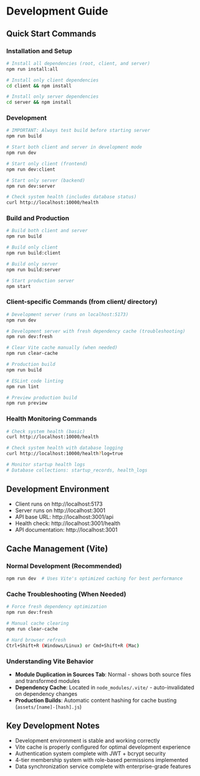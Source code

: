 # Development Guide

## Quick Start Commands

### Installation and Setup
```bash
# Install all dependencies (root, client, and server)
npm run install:all

# Install only client dependencies
cd client && npm install

# Install only server dependencies
cd server && npm install
```

### Development
```bash
# IMPORTANT: Always test build before starting server
npm run build

# Start both client and server in development mode
npm run dev

# Start only client (frontend)
npm run dev:client

# Start only server (backend)
npm run dev:server

# Check system health (includes database status)
curl http://localhost:10000/health
```

### Build and Production
```bash
# Build both client and server
npm run build

# Build only client
npm run build:client

# Build only server
npm run build:server

# Start production server
npm start
```

### Client-specific Commands (from client/ directory)
```bash
# Development server (runs on localhost:5173)
npm run dev

# Development server with fresh dependency cache (troubleshooting)
npm run dev:fresh

# Clear Vite cache manually (when needed)
npm run clear-cache

# Production build
npm run build

# ESLint code linting
npm run lint

# Preview production build
npm run preview
```

### Health Monitoring Commands
```bash
# Check system health (basic)
curl http://localhost:10000/health

# Check system health with database logging
curl http://localhost:10000/health?log=true

# Monitor startup health logs
# Database collections: startup_records, health_logs
```

## Development Environment
- Client runs on http://localhost:5173
- Server runs on http://localhost:3001
- API base URL: http://localhost:3001/api
- Health check: http://localhost:3001/health
- API documentation: http://localhost:3001

## Cache Management (Vite)

### Normal Development (Recommended)
```bash
npm run dev  # Uses Vite's optimized caching for best performance
```

### Cache Troubleshooting (When Needed)
```bash
# Force fresh dependency optimization
npm run dev:fresh

# Manual cache clearing
npm run clear-cache

# Hard browser refresh
Ctrl+Shift+R (Windows/Linux) or Cmd+Shift+R (Mac)
```

### Understanding Vite Behavior
- **Module Duplication in Sources Tab**: Normal - shows both source files and transformed modules
- **Dependency Cache**: Located in `node_modules/.vite/` - auto-invalidated on dependency changes
- **Production Builds**: Automatic content hashing for cache busting (`assets/[name]-[hash].js`)

## Key Development Notes
- Development environment is stable and working correctly
- Vite cache is properly configured for optimal development experience
- Authentication system complete with JWT + bcrypt security
- 4-tier membership system with role-based permissions implemented
- Data synchronization service complete with enterprise-grade features